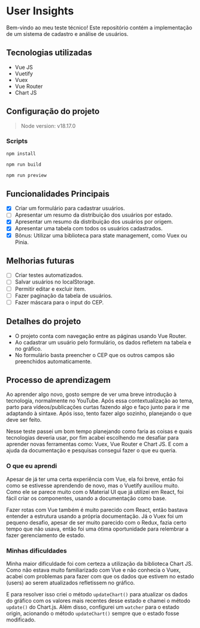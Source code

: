 # User Insights

Bem-vindo ao meu teste técnico! Este repositório contém a implementação de um sistema de cadastro e análise de usuários.

## Tecnologias utilizadas
- Vue JS
- Vuetify
- Vuex
- Vue Router
- Chart JS

## Configuração do projeto
> Node version: v18.17.0
### Scripts
```bash
npm install
```
```bash
npm run build
```
```bash
npm run preview
```

## Funcionalidades Principais
- [x] Criar um formulário para cadastrar usuários.
- [ ] Apresentar um resumo da distribuição dos usuários por estado.
- [X] Apresentar um resumo da distribuição dos usuários por origem.
- [X] Apresentar uma tabela com todos os usuários cadastrados.
- [X] Bônus: Utilizar uma biblioteca para state management, como Vuex ou Pinia.

## Melhorias futuras
- [ ] Criar testes automatizados.
- [ ] Salvar usuários no localStorage.
- [ ] Permitir editar e excluir item.
- [ ] Fazer paginação da tabela de usuários.
- [ ] Fazer máscara para o input do CEP.

## Detalhes do projeto
- O projeto conta com navegação entre as páginas usando Vue Router.
- Ao cadastrar um usuário pelo formulário, os dados refletem na tabela e no gráfico.
- No formulário basta preencher o CEP que os outros campos são preenchidos automaticamente.

## Processo de aprendizagem
Ao aprender algo novo, gosto sempre de ver uma breve introdução à tecnologia, normalmente no YouTube. Após essa contextualização ao tema, parto para vídeos/publicações curtas fazendo algo e faço junto para ir me adaptando à sintaxe. Após isso, tento fazer algo sozinho, planejando o que deve ser feito.

Nesse teste passei um bom tempo planejando como faria as coisas e quais tecnologias deveria usar, por fim acabei escolhendo me desafiar para aprender novas ferramentas como: Vuex, Vue Router e Chart JS. E com a ajuda da documentação e pesquisas consegui fazer o que eu queria.

### O que eu aprendi
Apesar de já ter uma certa experiência com Vue, ela foi breve, então foi como se estivesse aprendendo de novo, mas o Vuetify auxiliou muito. Como ele se parece muito com o Material UI que já utilizei em React, foi fácil criar os componentes, usando a documentação como base. 

Fazer rotas com Vue também é muito parecido com React, então bastava entender a estrutura usando a própria documentação. Já o Vuex foi um pequeno desafio, apesar de ser muito parecido com o Redux, fazia certo tempo que não usava, então foi uma ótima oportunidade para relembrar a fazer gerenciamento de estado.

### Minhas dificuldades
Minha maior dificuldade foi com certeza a utilização da biblioteca Chart JS. Como não estava muito familiarizado com Vue e não conhecia o Vuex, acabei com problemas para fazer com que os dados que estivem no estado (users) ao serem atualizados refletissem no gráfico.

E para resolver isso criei o método `updateChart()` para atualizar os dados do gráfico com os valores mais recentes desse estado e chamei o método `update()` do Chart.js. Além disso, configurei um `watcher` para o estado origin, acionando o método `updateChart()` sempre que o estado fosse modificado.
